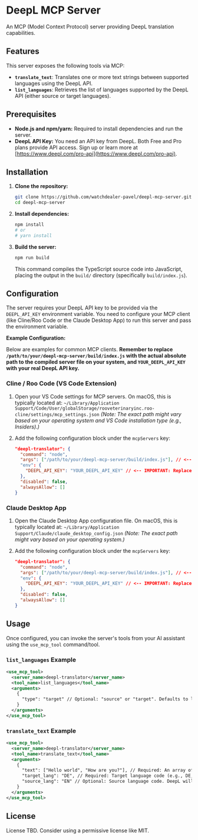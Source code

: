 # DeepL MCP Server

An MCP (Model Context Protocol) server providing DeepL translation capabilities.

## Features

This server exposes the following tools via MCP:

*   **`translate_text`**: Translates one or more text strings between supported languages using the DeepL API.
*   **`list_languages`**: Retrieves the list of languages supported by the DeepL API (either source or target languages).

## Prerequisites

*   **Node.js and npm/yarn:** Required to install dependencies and run the server.
*   **DeepL API Key:** You need an API key from DeepL. Both Free and Pro plans provide API access. Sign up or learn more at [https://www.deepl.com/pro-api](https://www.deepl.com/pro-api).

## Installation

1.  **Clone the repository:**
    ```bash
    git clone https://github.com/watchdealer-pavel/deepl-mcp-server.git
    cd deepl-mcp-server
    ```

2.  **Install dependencies:**
    ```bash
    npm install
    # or
    # yarn install
    ```

3.  **Build the server:**
    ```bash
    npm run build
    ```
    This command compiles the TypeScript source code into JavaScript, placing the output in the `build/` directory (specifically `build/index.js`).

## Configuration

The server requires your DeepL API key to be provided via the `DEEPL_API_KEY` environment variable. You need to configure your MCP client (like Cline/Roo Code or the Claude Desktop App) to run this server and pass the environment variable.

**Example Configuration:**

Below are examples for common MCP clients. **Remember to replace `/path/to/your/deepl-mcp-server/build/index.js` with the actual absolute path to the compiled server file on your system, and `YOUR_DEEPL_API_KEY` with your real DeepL API key.**

### Cline / Roo Code (VS Code Extension)

1.  Open your VS Code settings for MCP servers. On macOS, this is typically located at:
    `~/Library/Application Support/Code/User/globalStorage/rooveterinaryinc.roo-cline/settings/mcp_settings.json`
    *(Note: The exact path might vary based on your operating system and VS Code installation type (e.g., Insiders).)*

2.  Add the following configuration block under the `mcpServers` key:

    ```json
    "deepl-translator": {
      "command": "node",
      "args": ["/path/to/your/deepl-mcp-server/build/index.js"], // <-- IMPORTANT: Replace with the ACTUAL absolute path to build/index.js
      "env": {
        "DEEPL_API_KEY": "YOUR_DEEPL_API_KEY" // <-- IMPORTANT: Replace with your DeepL API Key
      },
      "disabled": false,
      "alwaysAllow": []
    }
    ```

### Claude Desktop App

1.  Open the Claude Desktop App configuration file. On macOS, this is typically located at:
    `~/Library/Application Support/Claude/claude_desktop_config.json`
    *(Note: The exact path might vary based on your operating system.)*

2.  Add the following configuration block under the `mcpServers` key:

    ```json
    "deepl-translator": {
      "command": "node",
      "args": ["/path/to/your/deepl-mcp-server/build/index.js"], // <-- IMPORTANT: Replace with the ACTUAL absolute path to build/index.js
      "env": {
        "DEEPL_API_KEY": "YOUR_DEEPL_API_KEY" // <-- IMPORTANT: Replace with your DeepL API Key
      },
      "disabled": false,
      "alwaysAllow": []
    }
    ```

## Usage

Once configured, you can invoke the server's tools from your AI assistant using the `use_mcp_tool` command/tool.

### `list_languages` Example

```xml
<use_mcp_tool>
  <server_name>deepl-translator</server_name>
  <tool_name>list_languages</tool_name>
  <arguments>
    {
      "type": "target" // Optional: "source" or "target". Defaults to listing all if omitted.
    }
  </arguments>
</use_mcp_tool>
```

### `translate_text` Example

```xml
<use_mcp_tool>
  <server_name>deepl-translator</server_name>
  <tool_name>translate_text</tool_name>
  <arguments>
    {
      "text": ["Hello world", "How are you?"], // Required: An array of strings to translate
      "target_lang": "DE", // Required: Target language code (e.g., DE, FR, ES)
      "source_lang": "EN" // Optional: Source language code. DeepL will auto-detect if omitted.
    }
  </arguments>
</use_mcp_tool>
```

## License

License TBD. Consider using a permissive license like MIT.
